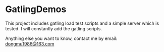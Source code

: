GatlingDemos
=============

This project includes gatling load test scripts and a simple server which is tested.
I will constantly add the gatling scripts.

Anything else you want to know, contact me by email:
dongmu1986@163.com
